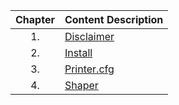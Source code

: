Chapter|Content Description
:---: |-------------------
1.|[Disclaimer](/Klipper-disclaimer.md)
2.|[Install](/Installation.md)
3.|[Printer.cfg](/printer-cfg.md)
4.|[Shaper](/shaper.md)
